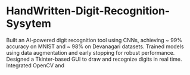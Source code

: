 # HandWritten-Digit-Recognition-Sysytem
Built an AI-powered digit recognition tool using CNNs, achieving ~ 99% accuracy on MNIST and ~ 98% on Devanagari datasets. Trained models using data augmentation and early stopping for robust performance. Designed a Tkinter-based GUI to draw and recognize digits in real time. Integrated OpenCV and 
